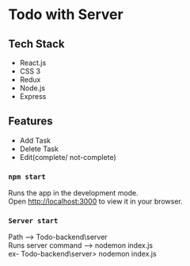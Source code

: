 <h1>Todo with Server</h1>

## Tech Stack

- React.js
- CSS 3
- Redux
- Node.js
- Express

## Features

- Add Task
- Delete Task
- Edit(complete/ not-complete)




### `npm start`

Runs the app in the development mode.\
Open [http://localhost:3000](http://localhost:3000) to view it in your browser.

### `Server start`

Path --> Todo-backend\server
<br/>
Runs server command --> nodemon index.js
<br/>
ex-  Todo-backend\server> nodemon index.js
<br/>
